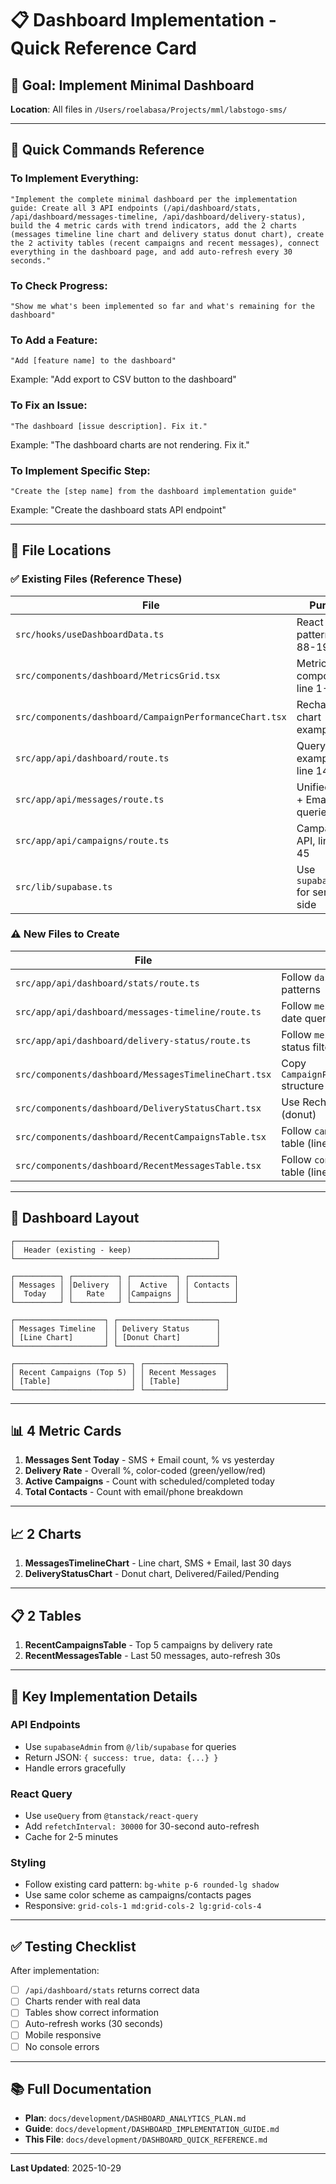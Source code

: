 # 📋 Dashboard Implementation - Quick Reference Card

## 🎯 Goal: Implement Minimal Dashboard

**Location**: All files in `/Users/roelabasa/Projects/mml/labstogo-sms/`

---

## 🚀 Quick Commands Reference

### To Implement Everything:

```
"Implement the complete minimal dashboard per the implementation guide: Create all 3 API endpoints (/api/dashboard/stats, /api/dashboard/messages-timeline, /api/dashboard/delivery-status), build the 4 metric cards with trend indicators, add the 2 charts (messages timeline line chart and delivery status donut chart), create the 2 activity tables (recent campaigns and recent messages), connect everything in the dashboard page, and add auto-refresh every 30 seconds."
```

### To Check Progress:

```
"Show me what's been implemented so far and what's remaining for the dashboard"
```

### To Add a Feature:

```
"Add [feature name] to the dashboard"
```

Example: "Add export to CSV button to the dashboard"

### To Fix an Issue:

```
"The dashboard [issue description]. Fix it."
```

Example: "The dashboard charts are not rendering. Fix it."

### To Implement Specific Step:

```
"Create the [step name] from the dashboard implementation guide"
```

Example: "Create the dashboard stats API endpoint"

---

## 📁 File Locations

### ✅ Existing Files (Reference These)

| File                                                    | Purpose                             |
| ------------------------------------------------------- | ----------------------------------- |
| `src/hooks/useDashboardData.ts`                         | React Query patterns, line 88-193   |
| `src/components/dashboard/MetricsGrid.tsx`              | Metric card component, line 1-208   |
| `src/components/dashboard/CampaignPerformanceChart.tsx` | Recharts line chart example         |
| `src/app/api/dashboard/route.ts`                        | Query examples, line 14-60          |
| `src/app/api/messages/route.ts`                         | Unified SMS + Email queries         |
| `src/app/api/campaigns/route.ts`                        | Campaign API, line 22-45            |
| `src/lib/supabase.ts`                                   | Use `supabaseAdmin` for server-side |

### ⚠️ New Files to Create

| File                                                 | Reference                                     |
| ---------------------------------------------------- | --------------------------------------------- |
| `src/app/api/dashboard/stats/route.ts`               | Follow `dashboard/route.ts` patterns          |
| `src/app/api/dashboard/messages-timeline/route.ts`   | Follow `messages/route.ts` date queries       |
| `src/app/api/dashboard/delivery-status/route.ts`     | Follow `messages/route.ts` status filters     |
| `src/components/dashboard/MessagesTimelineChart.tsx` | Copy `CampaignPerformanceChart.tsx` structure |
| `src/components/dashboard/DeliveryStatusChart.tsx`   | Use Recharts PieChart (donut)                 |
| `src/components/dashboard/RecentCampaignsTable.tsx`  | Follow `campaigns/page.tsx` table (line 890+) |
| `src/components/dashboard/RecentMessagesTable.tsx`   | Follow `contacts/page.tsx` table (line 890+)  |

---

## 🎨 Dashboard Layout

```
┌─────────────────────────────────────────────┐
│  Header (existing - keep)                   │
└─────────────────────────────────────────────┘

┌──────────┐ ┌──────────┐ ┌──────────┐ ┌──────────┐
│ Messages │ │Delivery  │ │  Active  │ │ Contacts │
│  Today   │ │   Rate   │ │Campaigns │ │          │
└──────────┘ └──────────┘ └──────────┘ └──────────┘

┌────────────────────┐ ┌──────────────────────┐
│ Messages Timeline  │ │ Delivery Status      │
│ [Line Chart]       │ │ [Donut Chart]        │
└────────────────────┘ └──────────────────────┘

┌──────────────────────────┐ ┌──────────────────┐
│ Recent Campaigns (Top 5) │ │ Recent Messages  │
│ [Table]                  │ │ [Table]          │
└──────────────────────────┘ └──────────────────┘
```

---

## 📊 4 Metric Cards

1. **Messages Sent Today** - SMS + Email count, % vs yesterday
2. **Delivery Rate** - Overall %, color-coded (green/yellow/red)
3. **Active Campaigns** - Count with scheduled/completed today
4. **Total Contacts** - Count with email/phone breakdown

---

## 📈 2 Charts

1. **MessagesTimelineChart** - Line chart, SMS + Email, last 30 days
2. **DeliveryStatusChart** - Donut chart, Delivered/Failed/Pending

---

## 📋 2 Tables

1. **RecentCampaignsTable** - Top 5 campaigns by delivery rate
2. **RecentMessagesTable** - Last 50 messages, auto-refresh 30s

---

## 🔧 Key Implementation Details

### API Endpoints

- Use `supabaseAdmin` from `@/lib/supabase` for queries
- Return JSON: `{ success: true, data: {...} }`
- Handle errors gracefully

### React Query

- Use `useQuery` from `@tanstack/react-query`
- Add `refetchInterval: 30000` for 30-second auto-refresh
- Cache for 2-5 minutes

### Styling

- Follow existing card pattern: `bg-white p-6 rounded-lg shadow`
- Use same color scheme as campaigns/contacts pages
- Responsive: `grid-cols-1 md:grid-cols-2 lg:grid-cols-4`

---

## ✅ Testing Checklist

After implementation:

- [ ] `/api/dashboard/stats` returns correct data
- [ ] Charts render with real data
- [ ] Tables show correct information
- [ ] Auto-refresh works (30 seconds)
- [ ] Mobile responsive
- [ ] No console errors

---

## 📚 Full Documentation

- **Plan**: `docs/development/DASHBOARD_ANALYTICS_PLAN.md`
- **Guide**: `docs/development/DASHBOARD_IMPLEMENTATION_GUIDE.md`
- **This File**: `docs/development/DASHBOARD_QUICK_REFERENCE.md`

---

**Last Updated**: 2025-10-29
